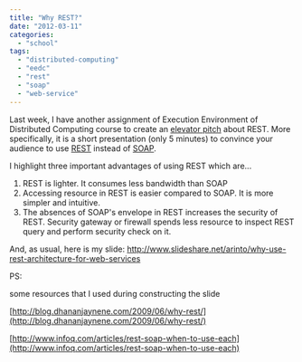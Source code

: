 ```yaml
---
title: "Why REST?"
date: "2012-03-11"
categories: 
  - "school"
tags: 
  - "distributed-computing"
  - "eedc"
  - "rest"
  - "soap"
  - "web-service"
---
```


Last week, I have another assignment of Execution Environment of Distributed Computing course to create an [elevator pitch](http://en.wikipedia.org/wiki/Elevator_pitch) about REST. More specifically, it is a short presentation (only 5 minutes) to convince your audience to use [REST](http://en.wikipedia.org/wiki/Representational_state_transfer) instead of [SOAP](http://en.wikipedia.org/wiki/SOAP).

I highlight three important advantages of using REST which are...

1. REST is lighter. It consumes less bandwidth than SOAP
2. Accessing resource in REST is easier compared to SOAP. It is more simpler and intuitive.
3. The absences of SOAP's envelope in REST increases the security of REST. Security gateway or firewall spends less resource to inspect REST query and perform security check on it.

And, as usual, here is my slide: http://www.slideshare.net/arinto/why-use-rest-architecture-for-web-services

PS:

some resources that I used during constructing the slide

[http://blog.dhananjaynene.com/2009/06/why-rest/](http://blog.dhananjaynene.com/2009/06/why-rest/)

[http://www.infoq.com/articles/rest-soap-when-to-use-each](http://www.infoq.com/articles/rest-soap-when-to-use-each)

